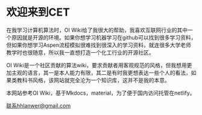 # 欢迎来到CET

在我学习计算机算法时，OI Wiki给了我很大的帮助，我喜欢互联网行业的其中一个原因就是开源的环境。如果你想学习机器学习在github可以找到很多学习资料，但如果你想学习Aspen流程模拟很难找到很深入的学习资料，就连很多大学老师教学时也很随意，所以我一直想打造一个化工行业的开源社区。


OI Wiki是一个社区贡献的算法wiki，要求贡献者用客观规范的风格，但我想用更加主观的语言，其一是本人能力有限，其二是有时我更想表达一些个人的看法，如果类教科书风格，该网站就完全沦为一个知识库，这并不是我的本意。



本网站参考OI Wiki，基于Mkdocs，material，为了便于国内访问托管在netlify。

联系hhlanwer@gmail.com
